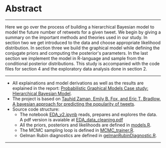 # Abstract
-----
Here we go over the process of building a hierarchical Bayesian model to model the future
number of retweets for a given tweet. We begin by giving a summary on the important
methods and theories used in our study. In section two we get introduced to the data and
choose appropriate likelihood distribution. In section three we build the graphical model
while defining the conjugate priors and computing the posterior's parameters. In the last
section we implement the model in R-language and sample from the conditional posterior
distributions. This study is accompanied with the code files for section 4 and the exploratory
data analysis done in section 2.

_____________________________________________________

- All explainations and model derivations as well as the results are explained in the report: [Probabilistic Graphical Models Case study: Hierarchical
Bayesian Model](https://github.com/khaledfouda/bayesian-retweet-count-model/blob/main/case_study__Hierarchical_Bayesian_Model_A4.pdf).  
- The project is based on [Tauhid Zaman, Emily B. Fox, and Eric T. Bradlow. A bayesian approach for predicting the
popularity of tweets](https://arxiv.org/abs/1304.6777v3).  
- Source code structure:
  - The notebook [EDA_v2.ipynb](https://github.com/khaledfouda/bayesian-retweet-count-model/blob/main/src/EDA_v2.ipynb) reads, prepares and explores the data. A pdf version is avaiable  at [EDA_data_cleaning.pdf](https://github.com/khaledfouda/bayesian-retweet-count-model/blob/main/report/EDA_data_cleaning.pdf)
  - All the priors, posteriors and likelihoods are defined in [models.R](https://github.com/khaledfouda/bayesian-retweet-count-model/blob/main/src/models.R).
  - The MCMC sampling loop is defined in [MCMC_trainer.R](https://github.com/khaledfouda/bayesian-retweet-count-model/blob/main/src/MCMC_trainer.R).
  - Gelman Rubin diagnostics are defined in [gelmanRubinDiagnostic.R](https://github.com/khaledfouda/bayesian-retweet-count-model/blob/main/src/gelmanRubinDiagnostic.R).

_________________________
